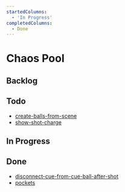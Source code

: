 ```yaml
---
startedColumns:
  - 'In Progress'
completedColumns:
  - Done
---
```


# Chaos Pool

## Backlog

## Todo

- [create-balls-from-scene](tasks/create-balls-from-scene.md)
- [show-shot-charge](tasks/show-shot-charge.md)

## In Progress

## Done

- [disconnect-cue-from-cue-ball-after-shot](tasks/disconnect-cue-from-cue-ball-after-shot.md)
- [pockets](tasks/pockets.md)
